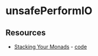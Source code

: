 # unsafePerformIO

## Resources

* [Stacking Your Monads](https://www.youtube.com/watch?v=pzouxmWiem) - [code](https://github.com/benkolera/talk-stacking-your-monads)

